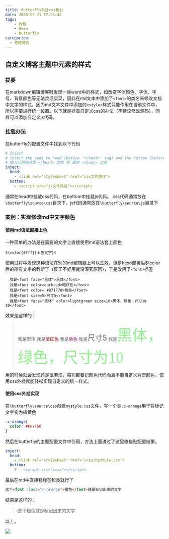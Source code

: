 ```yaml
---
title: Butterfly外挂css和js
date: 2023-08-21 17:26:42
tags: 
	- 教程
	- Hexo
	- butterfly
categories:
  - 搭建博客
---
```

## 自定义博客主题中元素的样式
### 提要
在markdown编辑博客时发现一些word中的样式，如改变字体颜色、字体、字号、背景颜色等无法灵活实现，因此在md文本中添加了`<font>`的类名来修改文档中文字的样式。因为md文本文件中添加的`<style>`样式只能作用在当前文件中，所以需要进行统一设置。以下就是挂载自定义css的办法（不建议修改源码），同样可以添加自定义js代码。

### 挂载办法
在butterfly的配置文件中找到以下代码
```YAML
# Inject
# Insert the code to head (before '</head>' tag) and the bottom (before '</body>' tag)
# 插入代码到头部 </head> 之前 和 底部 </body> 之前
inject:
  head:
    - <link rel="stylesheet" href="css文件路径"> 
  bottom:
    - <script src="js文件路径"></script>
```
通常在head中挂载css代码，在bottom中挂载js代码。
css代码通常放在`\butterfly\source\css`目录下，js代码通常放在`\butterfly\source\js`目录下

### 案例：实现修改md中文字颜色
#### 使用md语法直接上色
一种简单的办法是在需要的文字上直接使用md语法套上颜色
```
$\color{#fff}{上色文字}$
```
使用过程中发现这种语法在别的md编辑器上可以生效，但是hexo部署后\$\color后的所有文字的截断了（反正不好用就没深究原因），于是改用了```<font>```标签
```
  我是<font face="黑体">黑体</font>
  我是<font color=darkred>暗红色</font>
  我是<font color= #871F78>紫色</font>
  我是<font size=5>尺寸5</font>
  我是<font face="黑体" color=lightgreen size=10>黑体，绿色，尺寸为10</font>
```
效果是这样的：
>我是<font face="宋体">宋体</font>
>我是<font color=darkred>暗红色</font>
>我是<font color= #871F78>紫色</font>
>我是<font size=5>尺寸5</font>
>我是<font face="黑体" color=lightgreen size=10>黑体，绿色，尺寸为10</font>

用的时候就会发现还是很麻烦，每次都要记颜色代码而且不能自定义背景颜色，使用css外挂就能轻松实现自定义的统一样式。

#### 使用css外挂实现
在`\butterfly\source\css`创建`mystyle.css`文件，写一个类`.c-orange`用于将标记文字变为橘黄色
```css
.c-orange{
  color: #FF7F50
}
```
然后在butterfly的主题配置文件中引用，方法上面讲过了这里直接贴配置结果。
```YAML
inject:
  head:
    - <link rel="stylesheet" href="/css/mystyle.css"> 
  bottom:
    # - <script src="xxxx"></script>
```
最后在md中直接套标签和类就行了
```markdown
这个<font class="c-orange">橙色</font>就是标记出来的文字
```
结果是这样的：
>这个<font class="c-orange">橙色</font>就是标记出来的文字

以上。


![](https://picx.zhimg.com/80/v2-a531ac583d5ff36571063131ddb70453_720w.webp?source=1940ef5c)